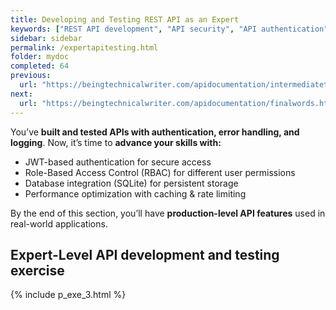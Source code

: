 ```yaml
---
title: Developing and Testing REST API as an Expert
keywords: ["REST API development", "API security", "API authentication", "Postman API testing", "Flask API development", "Python API", "JWT authentication", "Role-Based Access Control (RBAC)", "API logging", "API rate limiting", "API documentation exercises", "API reference", "API performance optimization"]
sidebar: sidebar
permalink: /expertapitesting.html
folder: mydoc
completed: 64
previous:
  url: "https://beingtechnicalwriter.com/apidocumentation/intermediatetestingapi.html"
next:
  url: "https://beingtechnicalwriter.com/apidocumentation/finalwords.html"
---
```


You’ve **built and tested APIs with authentication, error handling, and logging**. Now, it’s time to **advance your skills with:**  

- JWT-based authentication for secure access  
- Role-Based Access Control (RBAC) for different user permissions  
- Database integration (SQLite) for persistent storage  
- Performance optimization with caching & rate limiting  

By the end of this section, you’ll have **production-level API features** used in real-world applications.  

<script async src="https://pagead2.googlesyndication.com/pagead/js/adsbygoogle.js?client=ca-pub-7149683584202371"
     crossorigin="anonymous"></script>
<!-- AddTitleOne -->
<ins class="adsbygoogle"
     style="display:block"
     data-ad-client="ca-pub-7149683584202371"
     data-ad-slot="7422872052"
     data-ad-format="auto"
     data-full-width-responsive="true"></ins>
<script>
     (adsbygoogle = window.adsbygoogle || []).push({});
</script>

## Expert-Level API development and testing exercise  

{% include p_exe_3.html %}
